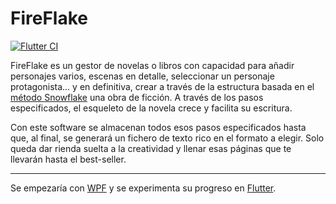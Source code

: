 # FireFlake

[![Flutter CI](https://github.com/Beelzenef/fireflake/actions/workflows/dart.yaml/badge.svg?branch=main)](https://github.com/Beelzenef/fireflake/actions/workflows/dart.yaml)

FireFlake es un gestor de novelas o libros con capacidad para añadir personajes varios, escenas en detalle, seleccionar un personaje protagonista... y en definitiva, crear a través de la estructura basada en el [método Snowflake](https://putifruta.wordpress.com/2015/03/08/escribir-con-el-metodo-snowflake/) una obra de ficción. A través de los pasos especificados, el esqueleto de la novela crece y facilita su escritura.

Con este software se almacenan todos esos pasos especificados hasta que, al final, se generará un fichero de texto rico en el formato a elegir. Solo queda dar rienda suelta a la creatividad y llenar esas páginas que te llevarán hasta el best-seller.

---

Se empezaría con [WPF](https://learn.microsoft.com/en-us/dotnet/desktop/wpf) y se experimenta su progreso en [Flutter](https://flutter.dev/).